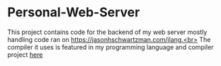 # Personal-Web-Server

This project contains code for the backend of my web server mostly handling code ran on https://jasonhschwartzman.com/jlang.<br>
The compiler it uses is featured in my programming language and compiler project [here](https://github.com/JasonHarrisonSchwartzman/Compiler)
